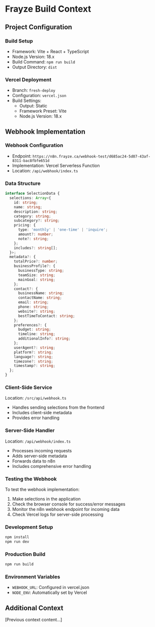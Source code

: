 # Frayze Build Context

## Project Configuration

### Build Setup
- Framework: Vite + React + TypeScript
- Node.js Version: 18.x
- Build Command: `npm run build`
- Output Directory: `dist`

### Vercel Deployment
- Branch: `fresh-deploy`
- Configuration: `vercel.json`
- Build Settings:
  - Output: Static
  - Framework Preset: Vite
  - Node.js Version: 18.x

## Webhook Implementation

### Webhook Configuration
- Endpoint: `https://n8n.frayze.ca/webhook-test/d685ac24-5d07-43af-8311-bac8fbfe651d`
- Implementation: Vercel Serverless Function
- Location: `/api/webhook/index.ts`

### Data Structure
```typescript
interface SelectionData {
  selections: Array<{
    id: string;
    name: string;
    description: string;
    category: string;
    subcategory?: string;
    pricing: {
      type: 'monthly' | 'one-time' | 'inquire';
      amount?: number;
      note?: string;
    };
    includes?: string[];
  }>;
  metadata?: {
    totalPrice?: number;
    businessProfile?: {
      businessType: string;
      teamSize: string;
      mainGoal: string;
    };
    contact?: {
      businessName: string;
      contactName: string;
      email: string;
      phone: string;
      website?: string;
      bestTimeToContact: string;
    };
    preferences?: {
      budget: string;
      timeline: string;
      additionalInfo?: string;
    };
    userAgent?: string;
    platform?: string;
    language?: string;
    timezone?: string;
    timestamp?: string;
  };
}
```

### Client-Side Service
Location: `/src/api/webhook.ts`
- Handles sending selections from the frontend
- Includes client-side metadata
- Provides error handling

### Server-Side Handler
Location: `/api/webhook/index.ts`
- Processes incoming requests
- Adds server-side metadata
- Forwards data to n8n
- Includes comprehensive error handling

### Testing the Webhook
To test the webhook implementation:

1. Make selections in the application
2. Check the browser console for success/error messages
3. Monitor the n8n webhook endpoint for incoming data
4. Check Vercel logs for server-side processing

### Development Setup
```bash
npm install
npm run dev
```

### Production Build
```bash
npm run build
```

### Environment Variables
- `WEBHOOK_URL`: Configured in vercel.json
- `NODE_ENV`: Automatically set by Vercel

## Additional Context
[Previous context content...] 